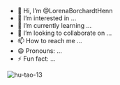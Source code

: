 - 👋 Hi, I’m @LorenaBorchardtHenn
- 👀 I’m interested in ...
- 🌱 I’m currently learning ...
- 💞️ I’m looking to collaborate on ...
- 📫 How to reach me ...
- 😄 Pronouns: ...
- ⚡ Fun fact: ...

<!---
LorenaBorchardtHenn/LorenaBorchardtHenn is a ✨ special ✨ repository because its `README.md` (this file) appears on your GitHub profile.
You can click the Preview link to take a look at your changes.
--->
![hu-tao-13](https://github.com/user-attachments/assets/0cc84a63-a30c-4312-ad9c-cd184b2f06f1)

